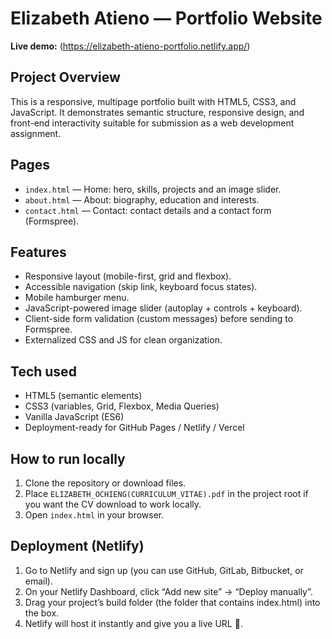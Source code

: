 # Elizabeth Atieno — Portfolio Website

**Live demo:** (https://elizabeth-atieno-portfolio.netlify.app/)

## Project Overview
This is a responsive, multipage portfolio built with HTML5, CSS3, and JavaScript. It demonstrates semantic structure, responsive design, and front-end interactivity suitable for submission as a web development assignment.

## Pages
- `index.html` — Home: hero, skills, projects and an image slider.
- `about.html` — About: biography, education and interests.
- `contact.html` — Contact: contact details and a contact form (Formspree).

## Features
- Responsive layout (mobile-first, grid and flexbox).
- Accessible navigation (skip link, keyboard focus states).
- Mobile hamburger menu.
- JavaScript-powered image slider (autoplay + controls + keyboard).
- Client-side form validation (custom messages) before sending to Formspree.
- Externalized CSS and JS for clean organization.

## Tech used
- HTML5 (semantic elements)
- CSS3 (variables, Grid, Flexbox, Media Queries)
- Vanilla JavaScript (ES6)
- Deployment-ready for GitHub Pages / Netlify / Vercel

## How to run locally
1. Clone the repository or download files.
2. Place `ELIZABETH_OCHIENG(CURRICULUM_VITAE).pdf` in the project root if you want the CV download to work locally.
3. Open `index.html` in your browser.

## Deployment (Netlify)
1. Go to Netlify and sign up (you can use GitHub, GitLab, Bitbucket, or email).
2. On your Netlify Dashboard, click “Add new site” → “Deploy manually”.
3. Drag your project’s build folder (the folder that contains index.html) into the box.
4. Netlify will host it instantly and give you a live URL 🎉.



